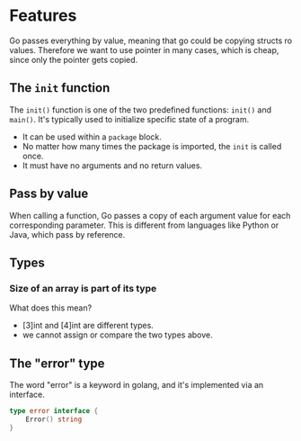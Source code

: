 # Features

Go passes everything by value, meaning that go could be copying structs ro values. 
Therefore we want to use pointer in many cases, which is cheap, since only the pointer
gets copied.

## The `init` function

The `init()` function is one of the two predefined functions: `init()` and `main()`.  It's typically used to
initialize specific state of a program.

   * It can be used within a `package` block.
   * No matter how many times the package is imported, the `init` is called once.
   * It must have no arguments and no return values.

## Pass by value

When calling a function, Go passes a copy of each argument value for each corresponding parameter.  This
is different from languages like Python or Java, which pass by reference.

## Types

### Size of an array is part of its type

What does this mean? 
   * [3]int and [4]int are different types.
   * we cannot assign or compare the two types above.

## The "error" type

The word "error" is a keyword in golang, and it's implemented via an interface.

```go
type error interface {
    Error() string
}
```





